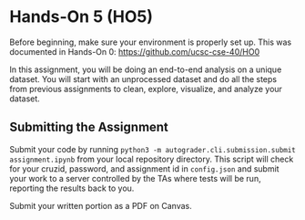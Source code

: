 # Hands-On 5 (HO5)

Before beginning, make sure your environment is properly set up.
This was documented in Hands-On 0: https://github.com/ucsc-cse-40/HO0

In this assignment, you will be doing an end-to-end analysis on a unique dataset.
You will start with an unprocessed dataset and do all the steps from previous assignments to clean, explore, visualize, and analyze your dataset.

## Submitting the Assignment

Submit your code by running `python3 -m autograder.cli.submission.submit assignment.ipynb` from your local repository directory.
This script will check for your cruzid, password, and assignment id in `config.json`
and submit your work to a server controlled by the TAs where tests will be run, reporting the results back to you.

Submit your written portion as a PDF on Canvas.
